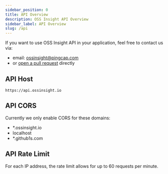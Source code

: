 ```yaml
---
sidebar_position: 0
title: API Overview
description: OSS Insight API Overview
sidebar_label: API Overview
slug: /api
---
```



If you want to use OSS Insight API in your application, feel free to contact us via:

* email: ossinsight@pingcap.com
* or [open a pull request](https://github.com/pingcap/ossinsight/edit/main/docs/overview.md) directly


## API Host

`https://api.ossinsight.io`


## API CORS

Currently we only enable CORS for these domains:
* *.ossinsight.io
* localhost
* *.github1s.com


## API Rate Limit

For each IP address, the rate limit allows for up to 60 requests per minute.
